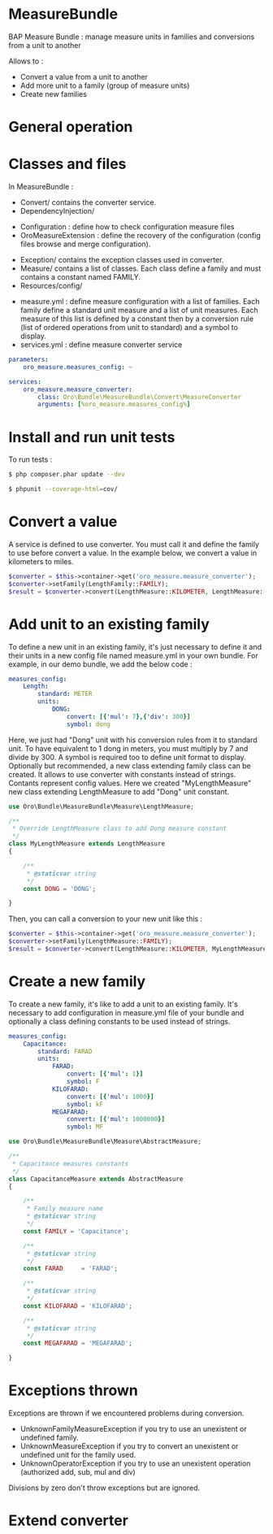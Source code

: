 MeasureBundle
=============

BAP Measure Bundle : manage measure units in families and conversions from a unit to another

Allows to :
- Convert a value from a unit to another
- Add more unit to a family (group of measure units)
- Create new families

General operation
=================



Classes and files
=================

In MeasureBundle :

- Convert/ contains the converter service.
- DependencyInjection/
* Configuration : define how to check configuration measure files
* OroMeasureExtension : define the recovery of the configuration (config files browse and merge configuration).
- Exception/ contains the exception classes used in converter.
- Measure/ contains a list of classes. Each class define a family and must contains a constant named FAMILY.
- Resources/config/
* measure.yml : define measure configuration with a list of families. Each family define a standard unit measure and a list of unit measures. Each measure of this list is defined by a constant then by a conversion rule (list of ordered operations from unit to standard) and a symbol to display.
* services.yml : define measure converter service

```yaml
parameters:
    oro_measure.measures_config: ~

services:
    oro_measure.measure_converter:
        class: Oro\Bundle\MeasureBundle\Convert\MeasureConverter
        arguments: [%oro_measure.measures_config%]
```


Install and run unit tests
==========================

To run tests :
```bash
$ php composer.phar update --dev

$ phpunit --coverage-html=cov/
```

Convert a value
===============

A service is defined to use converter. You must call it and define the family to use before convert a value.
In the example below, we convert a value in kilometers to miles.

```php
$converter = $this->container->get('oro_measure.measure_converter');
$converter->setFamily(LengthFamily::FAMILY);
$result = $converter->convert(LengthMeasure::KILOMETER, LengthMeasure::MILE, 1);
```

Add unit to an existing family
==============================

To define a new unit in an existing family, it's just necessary to define it and their units in a new config file named measure.yml in your own bundle. For example, in our demo bundle, we add the below code :

```yaml
measures_config:
    Length:
        standard: METER
        units:
            DONG:
                convert: [{'mul': 7},{'div': 300}]
                symbol: dong
```

Here, we just had "Dong" unit with his conversion rules from it to standard unit. To have equivalent to 1 dong in meters, you must multiply by 7 and divide by 300.
A symbol is required too to define unit format to display.
Optionally but recommended, a new class extending family class can be created. It allows to use converter with constants instead of strings. Contants represent config values.
Here we created "MyLengthMeasure" new class extending LengthMeasure to add "Dong" unit constant.

```php
use Oro\Bundle\MeasureBundle\Measure\LengthMeasure;

/**
 * Override LengthMeasure class to add Dong measure constant
 */
class MyLengthMeasure extends LengthMeasure
{

    /**
     * @staticvar string
     */
    const DONG = 'DONG';

}
```

Then, you can call a conversion to your new unit like this :

```php
$converter = $this->container->get('oro_measure.measure_converter');
$converter->setFamily(LengthMeasure::FAMILY);
$result = $converter->convert(LengthMeasure::KILOMETER, MyLengthMeasure::DONG, 1);
```

Create a new family
===================

To create a new family, it's like to add a unit to an existing family. It's necessary to add configuration in measure.yml file of your bundle and optionally a class defining constants to be used instead of strings.

```yaml
measures_config:
    Capacitance:
        standard: FARAD
        units:
            FARAD:
                convert: [{'mul': 1}]
                symbol: F
            KILOFARAD:
                convert: [{'mul': 1000}]
                symbol: kF
            MEGAFARAD:
                convert: [{'mul': 1000000}]
                symbol: MF
```

```php
use Oro\Bundle\MeasureBundle\Measure\AbstractMeasure;

/**
 * Capacitance measures constants
 */
class CapacitanceMeasure extends AbstractMeasure
{

    /**
     * Family measure name
     * @staticvar string
     */
    const FAMILY = 'Capacitance';

    /**
     * @staticvar string
     */
    const FARAD     = 'FARAD';

    /**
     * @staticvar string
     */
    const KILOFARAD = 'KILOFARAD';

    /**
     * @staticvar string
     */
    const MEGAFARAD = 'MEGAFARAD';

}
```

Exceptions thrown
=================

Exceptions are thrown if we encountered problems during conversion.
- UnknownFamilyMeasureException if you try to use an unexistent or undefined family.
- UnknownMeasureException if you try to convert an unexistent or undefined unit for the family used.
- UnknownOperatorException if you try to use an unexistent operation (authorized add, sub, mul and div)

Divisions by zero don't throw exceptions but are ignored.

Extend converter
================


